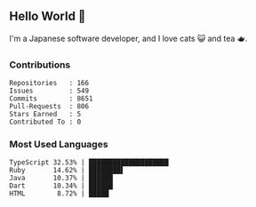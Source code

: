 ## Hello World 👋

I'm a Japanese software developer, and I love cats 😺 and tea 🫖.

### Contributions

    Repositories   : 166
    Issues         : 549
    Commits        : 8651
    Pull-Requests  : 806
    Stars Earned   : 5
    Contributed To : 0

### Most Used Languages

    TypeScript 32.53% | ████████████████████
    Ruby       14.62% | ████████▌
    Java       10.37% | ██████
    Dart       10.34% | ██████
    HTML        8.72% | █████
